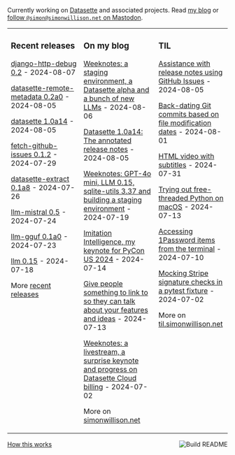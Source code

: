 Currently working on [Datasette](https://datasette.io/) and associated projects. Read [my blog](https://simonwillison.net/) or <a href="https://fedi.simonwillison.net/@simon">follow `@simon@simonwillison.net` on Mastodon</a>.

<table><tr><td valign="top" width="33%">

### Recent releases
<!-- recent_releases starts -->
[django-http-debug 0.2](https://github.com/simonw/django-http-debug/releases/tag/0.2) - 2024-08-07

[datasette-remote-metadata 0.2a0](https://github.com/simonw/datasette-remote-metadata/releases/tag/0.2a0) - 2024-08-05

[datasette 1.0a14](https://github.com/simonw/datasette/releases/tag/1.0a14) - 2024-08-05

[fetch-github-issues 0.1.2](https://github.com/simonw/fetch-github-issues/releases/tag/0.1.2) - 2024-07-29

[datasette-extract 0.1a8](https://github.com/datasette/datasette-extract/releases/tag/0.1a8) - 2024-07-26

[llm-mistral 0.5](https://github.com/simonw/llm-mistral/releases/tag/0.5) - 2024-07-24

[llm-gguf 0.1a0](https://github.com/simonw/llm-gguf/releases/tag/0.1a0) - 2024-07-23

[llm 0.15](https://github.com/simonw/llm/releases/tag/0.15) - 2024-07-18
<!-- recent_releases ends -->
More [recent releases](https://github.com/simonw/simonw/blob/main/releases.md)
</td><td valign="top" width="34%">

### On my blog
<!-- blog starts -->
[Weeknotes: a staging environment, a Datasette alpha and a bunch of new LLMs](https://simonwillison.net/2024/Aug/6/staging/) - 2024-08-06

[Datasette 1.0a14: The annotated release notes](https://simonwillison.net/2024/Aug/5/datasette-1a14/) - 2024-08-05

[Weeknotes: GPT-4o mini, LLM 0.15, sqlite-utils 3.37 and building a staging environment](https://simonwillison.net/2024/Jul/19/weeknotes/) - 2024-07-19

[Imitation Intelligence, my keynote for PyCon US 2024](https://simonwillison.net/2024/Jul/14/pycon/) - 2024-07-14

[Give people something to link to so they can talk about your features and ideas](https://simonwillison.net/2024/Jul/13/give-people-something-to-link-to/) - 2024-07-13

[Weeknotes: a livestream, a surprise keynote and progress on Datasette Cloud billing](https://simonwillison.net/2024/Jul/2/weeknotes/) - 2024-07-02
<!-- blog ends -->
More on [simonwillison.net](https://simonwillison.net/)
</td><td valign="top" width="33%">

### TIL
<!-- tils starts -->
[Assistance with release notes using GitHub Issues](https://til.simonwillison.net/github/release-note-assistance) - 2024-08-05

[Back-dating Git commits based on file modification dates](https://til.simonwillison.net/git/backdate-git-commits) - 2024-08-01

[HTML video with subtitles](https://til.simonwillison.net/html/video-with-subtitles) - 2024-07-31

[Trying out free-threaded Python on macOS](https://til.simonwillison.net/python/trying-free-threaded-python) - 2024-07-13

[Accessing 1Password items from the terminal](https://til.simonwillison.net/macos/1password-terminal) - 2024-07-10

[Mocking Stripe signature checks in a pytest fixture](https://til.simonwillison.net/pytest/pytest-stripe-signature) - 2024-07-02
<!-- tils ends -->
More on [til.simonwillison.net](https://til.simonwillison.net/)
</td></tr></table>

<a href="https://github.com/simonw/simonw/actions"><img src="https://github.com/simonw/simonw/workflows/Build%20README/badge.svg" align="right" alt="Build README"></a> <a href="https://simonwillison.net/2020/Jul/10/self-updating-profile-readme/">How this works</a>
